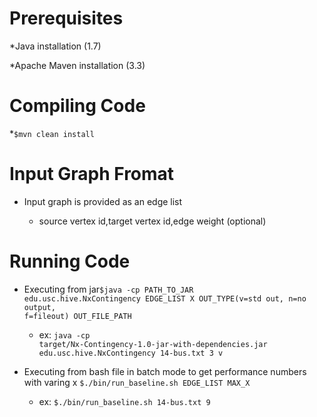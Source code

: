 Prerequisites
========================
*Java installation (1.7)

*Apache Maven installation (3.3)

Compiling Code
=======================
*<code>$mvn clean install</code>

Input Graph Fromat
=======================
* Input graph is provided as an edge list

	* source vertex id,target vertex id,edge weight (optional)

Running Code
=======================
* Executing from jar<code>$java -cp PATH_TO_JAR edu.usc.hive.NxContingency EDGE_LIST X OUT_TYPE(v=std out, n=no output, f=fileout) OUT_FILE_PATH </code>
	* ex: <code>java -cp target/Nx-Contingency-1.0-jar-with-dependencies.jar edu.usc.hive.NxContingency 14-bus.txt 3 v</code>

* Executing from bash file in batch mode to get performance numbers with varing x <code>$./bin/run_baseline.sh EDGE_LIST MAX_X</code>
	* ex: <code>$./bin/run_baseline.sh 14-bus.txt 9</code>



